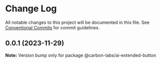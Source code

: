 # Change Log

All notable changes to this project will be documented in this file. See
[Conventional Commits](https://conventionalcommits.org) for commit guidelines.

## 0.0.1 (2023-11-29)

**Note:** Version bump only for package @carbon-labs/ai-extended-button
